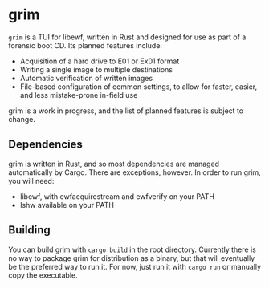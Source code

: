 # grim
`grim` is a TUI for libewf, written in Rust and designed for use as part of a forensic boot CD. Its planned features include:

- Acquisition of a hard drive to E01 or Ex01 format
- Writing a single image to multiple destinations
- Automatic verification of written images
- File-based configuration of common settings, to allow for faster, easier, and less mistake-prone in-field use

grim is a work in progress, and the list of planned features is subject to change.

## Dependencies

grim is written in Rust, and so most dependencies are managed automatically by Cargo. There are exceptions, however. In order to run grim, you will need:

- libewf, with ewfacquirestream and ewfverify on your PATH
- lshw available on your PATH

## Building

You can build grim with `cargo build` in the root directory. Currently there is no way to package grim for distribution as a binary, but that will eventually be the preferred way to run it. For now, just run it with `cargo run` or manually copy the executable.